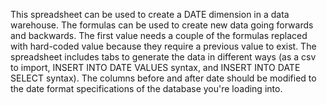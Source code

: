 This spreadsheet can be used to create a DATE dimension in a data warehouse. The formulas can be used to create new data going forwards and backwards.
The first value needs a couple of the formulas replaced with hard-coded value because they require a previous value to exist.
The spreadsheet includes tabs to generate the data in different ways (as a csv to import, INSERT INTO DATE VALUES syntax, and INSERT INTO DATE SELECT syntax).
The columns before and after date should be modified to the date format specifications of the database you're loading into.
